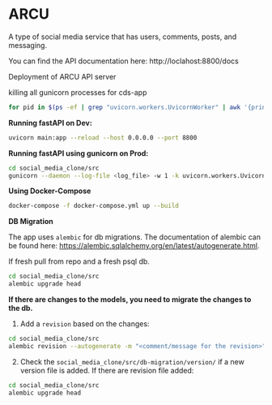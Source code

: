 # ARCU

A type of social media service that has users, comments, posts, and messaging.


You can find the API documentation here: http://loclahost:8800/docs


Deployment of ARCU API server

killing all gunicorn processes for cds-app
```sh
for pid in $(ps -ef | grep "uvicorn.workers.UvicornWorker" | awk '{print $2}'); do kill -9 $pid; done
```

**Running fastAPI on Dev:**
```sh
uvicorn main:app --reload --host 0.0.0.0 --port 8800
```
**Running fastAPI using gunicorn on Prod:**
```sh
cd social_media_clone/src
gunicorn --daemon --log-file <log_file> -w 1 -k uvicorn.workers.UvicornWorker main:app --bind 0.0.0.0:8800
```


**Using Docker-Compose**

```sh
docker-compose -f docker-compose.yml up --build
```


**DB Migration**

The app uses `alembic` for db migrations. The documentation of alembic can be found here: https://alembic.sqlalchemy.org/en/latest/autogenerate.html.

If fresh pull from repo and a fresh psql db.
```sh
cd social_media_clone/src
alembic upgrade head
```

**If there are changes to the models, you need to migrate the changes to the db.**
1. Add a `revision` based on the changes:
```sh
cd social_media_clone/src
alembic revision --autogenerate -m "<comment/message for the revision>"
```
2. Check the `social_media_clone/src/db-migration/version/` if a new version file is added.
If there are revision file added:
```sh
cd social_media_clone/src
alembic upgrade head
```
